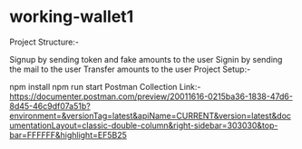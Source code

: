 # working-wallet1
Project Structure:-

Signup by sending token and fake amounts to the user
Signin by sending the mail to the user
Transfer amounts to the user
Project Setup:-

npm install
npm run start
Postman Collection Link:- https://documenter.postman.com/preview/20011616-0215ba36-1838-47d6-8d45-46c9df07a51b?environment=&versionTag=latest&apiName=CURRENT&version=latest&documentationLayout=classic-double-column&right-sidebar=303030&top-bar=FFFFFF&highlight=EF5B25
